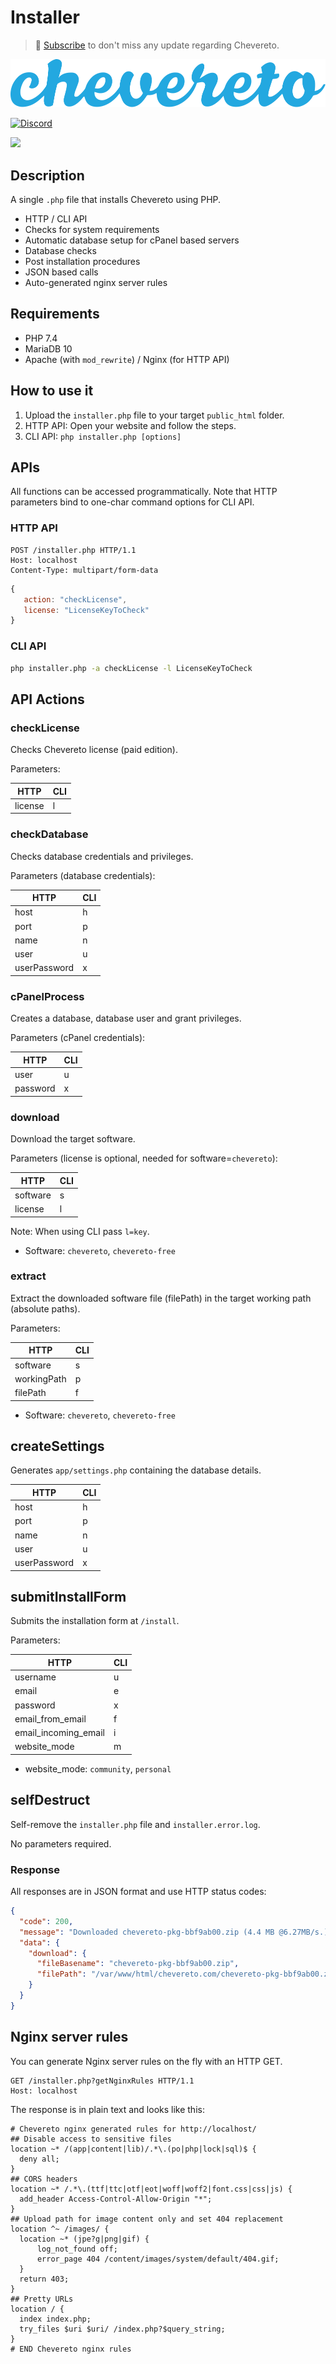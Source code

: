 # Installer

> 🔔 [Subscribe](https://newsletter.chevereto.com/subscription?f=PmL892XuTdfErVq763PCycJQrvZ8PYc9JbsVUttqiPV1zXt6DDtf7lhepEStqE8LhGs8922ZYmGT7CYjMH5uSx23pL6Q) to don't miss any update regarding Chevereto.

![Chevereto](LOGO.svg)

[![Discord](https://img.shields.io/discord/759137550312407050?style=flat-square)](https://chv.to/discord)

<img src="https://chevereto.com/src/img/installer/screen-v2.png?20190623" style="max-height: 600px;">

## Description

A single `.php` file that installs Chevereto using PHP.

- HTTP / CLI API
- Checks for system requirements
- Automatic database setup for cPanel based servers
- Database checks
- Post installation procedures
- JSON based calls
- Auto-generated nginx server rules

## Requirements

- PHP 7.4
- MariaDB 10
- Apache (with `mod_rewrite`) / Nginx (for HTTP API)

## How to use it

1. Upload the `installer.php` file to your target `public_html` folder.
2. HTTP API: Open your website and follow the steps.
3. CLI API: `php installer.php [options]`

## APIs

All functions can be accessed programmatically. Note that HTTP parameters bind to one-char command options for CLI API.

### HTTP API

```text
POST /installer.php HTTP/1.1
Host: localhost
Content-Type: multipart/form-data
```

```js
{
   action: "checkLicense",
   license: "LicenseKeyToCheck"
}
```

### CLI API

```sh
php installer.php -a checkLicense -l LicenseKeyToCheck
```

## API Actions

### checkLicense

Checks Chevereto license (paid edition).

Parameters:

| HTTP    | CLI |
| ------- | --- |
| license | l   |

### checkDatabase

Checks database credentials and privileges.

Parameters (database credentials):

| HTTP         | CLI |
| ------------ | --- |
| host         | h   |
| port         | p   |
| name         | n   |
| user         | u   |
| userPassword | x   |

### cPanelProcess

Creates a database, database user and grant privileges.

Parameters (cPanel credentials):

| HTTP     | CLI |
| -------- | --- |
| user     | u   |
| password | x   |

### download

Download the target software.

Parameters (license is optional, needed for software=`chevereto`):

| HTTP     | CLI |
| -------- | --- |
| software | s   |
| license  | l   |

Note: When using CLI pass `l=key`.

- Software: `chevereto`, `chevereto-free`

### extract

Extract the downloaded software file (filePath) in the target working path (absolute paths).

Parameters:

| HTTP        | CLI |
| ----------- | --- |
| software    | s   |
| workingPath | p   |
| filePath    | f   |

- Software: `chevereto`, `chevereto-free`

## createSettings

Generates `app/settings.php` containing the database details.

| HTTP         | CLI |
| ------------ | --- |
| host         | h   |
| port         | p   |
| name         | n   |
| user         | u   |
| userPassword | x   |

## submitInstallForm

Submits the installation form at `/install`.

Parameters:

| HTTP                 | CLI |
| -------------------- | --- |
| username             | u   |
| email                | e   |
| password             | x   |
| email_from_email     | f   |
| email_incoming_email | i   |
| website_mode         | m   |

- website_mode: `community`, `personal`

## selfDestruct

Self-remove the `installer.php` file and `installer.error.log`.

No parameters required.

### Response

All responses are in JSON format and use HTTP status codes:

```json
{
  "code": 200,
  "message": "Downloaded chevereto-pkg-bbf9ab00.zip (4.4 MB @6.27MB/s.)",
  "data": {
    "download": {
      "fileBasename": "chevereto-pkg-bbf9ab00.zip",
      "filePath": "/var/www/html/chevereto.com/chevereto-pkg-bbf9ab00.zip"
    }
  }
}
```

## Nginx server rules

You can generate Nginx server rules on the fly with an HTTP GET.

```text
GET /installer.php?getNginxRules HTTP/1.1
Host: localhost
```

The response is in plain text and looks like this:

```text
# Chevereto nginx generated rules for http://localhost/
## Disable access to sensitive files
location ~* /(app|content|lib)/.*\.(po|php|lock|sql)$ {
  deny all;
}
## CORS headers
location ~* /.*\.(ttf|ttc|otf|eot|woff|woff2|font.css|css|js) {
  add_header Access-Control-Allow-Origin "*";
}
## Upload path for image content only and set 404 replacement
location ^~ /images/ {
  location ~* (jpe?g|png|gif) {
      log_not_found off;
      error_page 404 /content/images/system/default/404.gif;
  }
  return 403;
}
## Pretty URLs
location / {
  index index.php;
  try_files $uri $uri/ /index.php?$query_string;
}
# END Chevereto nginx rules
```
